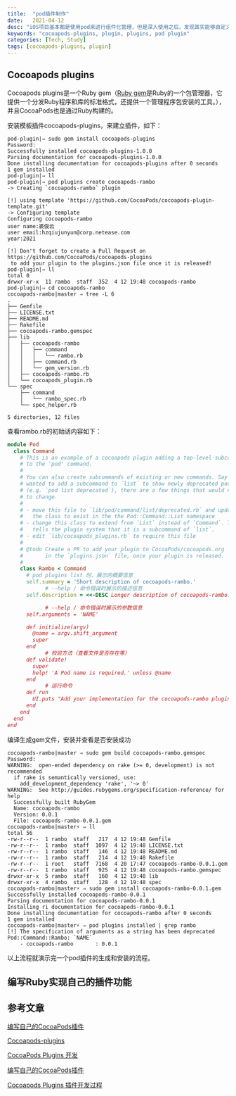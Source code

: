 ```yaml
---
title:  "pod插件制作"
date:   2021-04-12
desc: "iOS项目基本都是使用pod来进行组件化管理，但是深入使用之后，发现其实能够自定义插件，来实现自己需要的pod能力"
keywords: "cocoapods-plugins, plugin, plugins, pod plugin"
categories: [Tech, Study]
tags: [cocoapods-plugins, plugin]
---
```


## Cocoapods plugins

Cocoapods plugins是一个Ruby gem（[Ruby gem](https://www.runoob.com/ruby/ruby-rubygems.html)是Ruby的一个包管理器，它提供一个分发Ruby程序和库的标准格式，还提供一个管理程序包安装的工具。），并且CocoaPods也是通过Ruby构建的。

安装模板插件cocoapods-plugins，来建立插件，如下：


```shell
pod-plugin|⇒ sudo gem install cocoapods-plugins
Password:
Successfully installed cocoapods-plugins-1.0.0
Parsing documentation for cocoapods-plugins-1.0.0
Done installing documentation for cocoapods-plugins after 0 seconds
1 gem installed
pod-plugin|⇒ ll
pod-plugin|⇒ pod plugins create cocoapods-rambo
-> Creating `cocoapods-rambo` plugin

[!] using template 'https://github.com/CocoaPods/cocoapods-plugin-template.git'
-> Configuring template
Configuring cocoapods-rambo
user name:裘俊云
user email:hzqiujunyun@corp.netease.com
year:2021

[!] Don't forget to create a Pull Request on https://github.com/CocoaPods/cocoapods-plugins
 to add your plugin to the plugins.json file once it is released!
pod-plugin|⇒ ll
total 0
drwxr-xr-x  11 rambo  staff  352  4 12 19:48 cocoapods-rambo
pod-plugin|⇒ cd cocoapods-rambo
cocoapods-rambo|master ⇒ tree -L 6
.
├── Gemfile
├── LICENSE.txt
├── README.md
├── Rakefile
├── cocoapods-rambo.gemspec
├── lib
│   ├── cocoapods-rambo
│   │   ├── command
│   │   │   └── rambo.rb
│   │   ├── command.rb
│   │   └── gem_version.rb
│   ├── cocoapods-rambo.rb
│   └── cocoapods_plugin.rb
└── spec
    ├── command
    │   └── rambo_spec.rb
    └── spec_helper.rb

5 directories, 12 files

```

查看rambo.rb的初始话内容如下：

```ruby
module Pod
  class Command
    # This is an example of a cocoapods plugin adding a top-level subcommand
    # to the 'pod' command.
    #
    # You can also create subcommands of existing or new commands. Say you
    # wanted to add a subcommand to `list` to show newly deprecated pods,
    # (e.g. `pod list deprecated`), there are a few things that would need
    # to change.
    #
    # - move this file to `lib/pod/command/list/deprecated.rb` and update
    #   the class to exist in the the Pod::Command::List namespace
    # - change this class to extend from `List` instead of `Command`. This
    #   tells the plugin system that it is a subcommand of `list`.
    # - edit `lib/cocoapods_plugins.rb` to require this file
    #
    # @todo Create a PR to add your plugin to CocoaPods/cocoapods.org
    #       in the `plugins.json` file, once your plugin is released.
    #
    class Rambo < Command
      # pod plugins list 时，展示的概要信息
      self.summary = 'Short description of cocoapods-rambo.'
			# --help / 命令错误时展示的描述信息
      self.description = <<-DESC Longer description of cocoapods-rambo. DESC

			# --help / 命令错误时展示的参数信息
      self.arguments = 'NAME'

      def initialize(argv)
        @name = argv.shift_argument
        super
      end
			# 校验方法（查看文件是否存在等）
      def validate!
        super
        help! 'A Pod name is required.' unless @name
      end
			# 运行命令
      def run
        UI.puts "Add your implementation for the cocoapods-rambo plugin in #{__FILE__}"
      end
    end
  end
end
```

编译生成gem文件，安装并查看是否安装成功

```shell
cocoapods-rambo|master ⇒ sudo gem build cocoapods-rambo.gemspec
Password:
WARNING:  open-ended dependency on rake (>= 0, development) is not recommended
  if rake is semantically versioned, use:
    add_development_dependency 'rake', '~> 0'
WARNING:  See http://guides.rubygems.org/specification-reference/ for help
  Successfully built RubyGem
  Name: cocoapods-rambo
  Version: 0.0.1
  File: cocoapods-rambo-0.0.1.gem
cocoapods-rambo|master⚡ ⇒ ll
total 56
-rw-r--r--  1 rambo  staff   217  4 12 19:48 Gemfile
-rw-r--r--  1 rambo  staff  1097  4 12 19:48 LICENSE.txt
-rw-r--r--  1 rambo  staff   146  4 12 19:48 README.md
-rw-r--r--  1 rambo  staff   214  4 12 19:48 Rakefile
-rw-r--r--  1 root   staff  7168  4 20 17:47 cocoapods-rambo-0.0.1.gem
-rw-r--r--  1 rambo  staff   925  4 12 19:48 cocoapods-rambo.gemspec
drwxr-xr-x  5 rambo  staff   160  4 12 19:48 lib
drwxr-xr-x  4 rambo  staff   128  4 12 19:48 spec
cocoapods-rambo|master⚡ ⇒ sudo gem install cocoapods-rambo-0.0.1.gem
Successfully installed cocoapods-rambo-0.0.1
Parsing documentation for cocoapods-rambo-0.0.1
Installing ri documentation for cocoapods-rambo-0.0.1
Done installing documentation for cocoapods-rambo after 0 seconds
1 gem installed
cocoapods-rambo|master⚡ ⇒ pod plugins installed | grep rambo
[!] The specification of arguments as a string has been deprecated Pod::Command::Rambo: `NAME`
    - cocoapods-rambo       : 0.0.1
```

以上流程就演示完一个pod插件的生成和安装的流程。

## 编写Ruby实现自己的插件功能



## 参考文章

[编写自己的CocoaPods插件](https://triplecc.github.io/2017/11/08/2017-11-08-chuang-jian-cocoapodscha-jian/)

[Cocoapods-plugins](https://github.com/CocoaPods/cocoapods-plugins)

[CocoaPods Plugins 开发](https://www.jianshu.com/p/5889b25a85dd)

[编写自己的CocoaPods插件](https://triplecc.github.io/2017/11/08/2017-11-08-chuang-jian-cocoapodscha-jian/)

[Cocoapods Plugins 插件开发过程](https://juejin.cn/post/6893700845994278925)